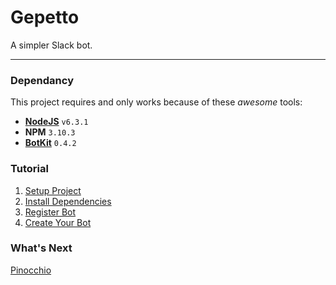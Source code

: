 # Gepetto

A simpler Slack bot.

---

### Dependancy

This project requires and only works because of these *awesome* tools:
- [__NodeJS__](https://nodejs.org/download/release/v6.3.0/) `v6.3.1`
- __NPM__ `3.10.3`
- [__BotKit__](https://github.com/howdyai/botkit) `0.4.2`

### Tutorial
1. [Setup Project](https://github.com/dannych/gepetto/tree/1-npm)
2. [Install Dependencies](https://github.com/dannych/gepetto/tree/2-node)
3. [Register Bot](https://github.com/dannych/gepetto/tree/3-token)
4. [Create Your Bot](https://github.com/dannych/gepetto/tree/4-respond)

### What's Next

[Pinocchio](https://github.com/dannych/pinocchio)
